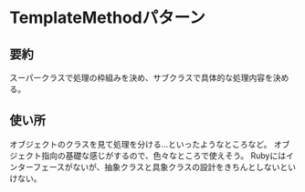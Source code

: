 # TemplateMethodパターン

## 要約
スーパークラスで処理の枠組みを決め、サブクラスで具体的な処理内容を決める。

## 使い所
オブジェクトのクラスを見て処理を分ける...といったようなところなど。
オブジェクト指向の基礎な感じがするので、色々なところで使えそう。
Rubyにはインターフェースがないが、抽象クラスと具象クラスの設計をきちんとしないといけない。
